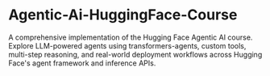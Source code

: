 # Agentic-Ai-HuggingFace-Course
A comprehensive implementation of the Hugging Face Agentic AI course. Explore LLM-powered agents using transformers-agents, custom tools, multi-step reasoning, and real-world deployment workflows across Hugging Face's agent framework and inference APIs.
